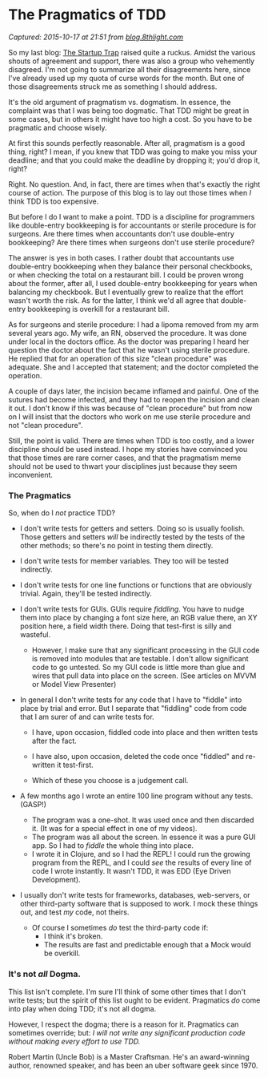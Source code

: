 # The Pragmatics of TDD

_Captured: 2015-10-17 at 21:51 from [blog.8thlight.com](http://blog.8thlight.com/uncle-bob/2013/03/06/ThePragmaticsOfTDD.html)_

So my last blog: [The Startup Trap](http://blog.8thlight.com/uncle-bob/2013/03/05/TheStartUpTrap.html) raised quite a ruckus. Amidst the various shouts of agreement and support, there was also a group who vehemently disagreed. I'm not going to summarize all their disagreements here, since I've already used up my quota of curse words for the month. But one of those disagreements struck me as something I should address.

It's the old argument of pragmatism vs. dogmatism. In essence, the complaint was that I was being too dogmatic. That TDD might be great in some cases, but in others it might have too high a cost. So you have to be pragmatic and choose wisely.

At first this sounds perfectly reasonable. After all, pragmatism is a good thing, right? I mean, if you knew that TDD was going to make you miss your deadline; and that you could make the deadline by dropping it; you'd drop it, right?

Right. No question. And, in fact, there are times when that's exactly the right course of action. The purpose of this blog is to lay out those times when _I_ think TDD is too expensive.

But before I do I want to make a point. TDD is a discipline for programmers like double-entry bookkeeping is for accountants or sterile procedure is for surgeons. Are there times when accountants don't use double-entry bookkeeping? Are there times when surgeons don't use sterile procedure?

The answer is yes in both cases. I rather doubt that accountants use double-entry bookkeeping when they balance their personal checkbooks, or when checking the total on a restaurant bill. I could be proven wrong about the former, after all, I used double-entry bookkeeping for years when balancing my checkbook. But I eventually grew to realize that the effort wasn't worth the risk. As for the latter, I think we'd all agree that double-entry bookkeeping is overkill for a restaurant bill.

As for surgeons and sterile procedure: I had a lipoma removed from my arm several years ago. My wife, an RN, observed the procedure. It was done under local in the doctors office. As the doctor was preparing I heard her question the doctor about the fact that he wasn't using sterile procedure. He replied that for an operation of this size "clean procedure" was adequate. She and I accepted that statement; and the doctor completed the operation.

A couple of days later, the incision became inflamed and painful. One of the sutures had become infected, and they had to reopen the incision and clean it out. I don't know if this was because of "clean procedure" but from now on I will insist that the doctors who work on me use sterile procedure and not "clean procedure".

Still, the point is valid. There are times when TDD is too costly, and a lower discipline should be used instead. I hope my stories have convinced you that those times are rare corner cases, and that the pragmatism meme should not be used to thwart your disciplines just because they seem inconvenient.

### The Pragmatics

So, when do I _not_ practice TDD?

  * I don't write tests for getters and setters. Doing so is usually foolish. Those getters and setters _will_ be indirectly tested by the tests of the other methods; so there's no point in testing them directly.

  * I don't write tests for member variables. They too will be tested indirectly. 

  * I don't write tests for one line functions or functions that are obviously trivial. Again, they'll be tested indirectly.

  * I don't write tests for GUIs. GUIs require _fiddling_. You have to nudge them into place by changing a font size here, an RGB value there, an XY position here, a field width there. Doing that test-first is silly and wasteful. 

    * However, I make sure that any significant processing in the GUI code is removed into modules that are testable. I don't allow significant code to go untested. So my GUI code is little more than glue and wires that pull data into place on the screen. (See articles on MVVM or Model View Presenter)
  * In general I don't write tests for any code that I have to "fiddle" into place by trial and error. But I separate that "fiddling" code from code that I am surer of and can write tests for. 

    * I have, upon occasion, fiddled code into place and then written tests after the fact.
    * I have also, upon occasion, deleted the code once "fiddled" and re-written it test-first.  

    * Which of these you choose is a judgement call.  

  * A few months ago I wrote an entire 100 line program without any tests. (GASP!)

    * The program was a one-shot. It was used once and then discarded it. (It was for a special effect in one of my videos).
    * The program was all about the screen. In essence it was a pure GUI app. So I had to _fiddle_ the whole thing into place.
    * I wrote it in Clojure, and so I had the REPL! I could run the growing program from the REPL, and I could _see_ the results of every line of code I wrote instantly. It wasn't TDD, it was EDD (Eye Driven Development).  

  * I usually don't write tests for frameworks, databases, web-servers, or other third-party software that is supposed to work. I mock these things out, and test _my_ code, not theirs.

    * Of course I sometimes _do_ test the third-party code if: 
      * I think it's broken.
      * The results are fast and predictable enough that a Mock would be overkill.

### It's not _all_ Dogma.

This list isn't complete. I'm sure I'll think of some other times that I don't write tests; but the spirit of this list ought to be evident. Pragmatics _do_ come into play when doing TDD; it's not all dogma.

However, I respect the dogma; there is a reason for it. Pragmatics can sometimes override; but: _I will not write any significant production code without making every effort to use TDD._

Robert Martin (Uncle Bob) is a Master Craftsman. He's an award-winning author, renowned speaker, and has been an uber software geek since 1970.
